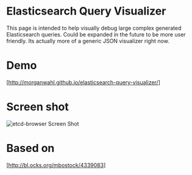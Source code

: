 # Elasticsearch Query Visualizer

This page is intended to help visually debug large complex generated Elasticsearch queries. Could be expanded in the future to be more user friendly. Its actually more of a generic JSON visualizer right now.

# Demo
[http://morganwahl.github.io/elasticsearch-query-visualizer/]

# Screen shot
![etcd-browser Screen Shot](http://henszey.github.io/elasticsearch-query-visualizer/images/elasticsearch.png)

# Based on
[http://bl.ocks.org/mbostock/4339083]
